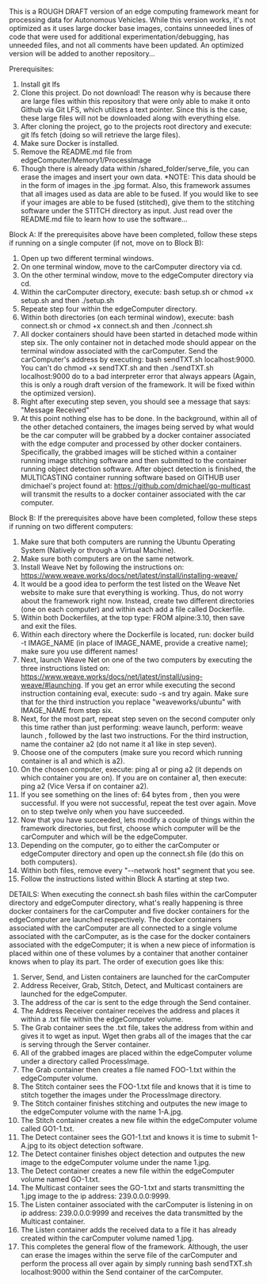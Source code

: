 This is a ROUGH DRAFT version of an edge computing framework meant for processing data for Autonomous Vehicles.
While this version works, it's not optimized as it uses large docker base images, contains unneeded lines of code
that were used for additional experimentation/debugging, has unneeded files, and not all comments have been updated. An optimized version will be added to another repository...


Prerequisites:

1. Install git lfs
2. Clone this project. Do not download! The reason why is because there are large files within this repository that were only able to make it onto Github via Git LFS, which utilizes a text pointer. Since this is the case, these large files will not be downloaded along with everything else.
3. After cloning the project, go to the projects root directory and execute: git lfs fetch (doing so will retrieve the large files).
4. Make sure Docker is installed.
5. Remove the README.md file from edgeComputer/Memory1/ProcessImage
6. Though there is already data within /shared_folder/serve_file, you can erase the images and insert your own data. *NOTE: This data should be in the form of images in the .jpg format. Also, this framework assumes that all images used as data are able to be fused. If you would like to see if your images are able to be fused (stitched), give them to the stitching software under the STITCH directory as input. Just read over the README.md file to learn how to use the software...




Block A:
If the prerequisites above have been completed, follow these steps if running on a single computer (if not, move on to Block B):

1. Open up two different terminal windows.
2. On one terminal window, move to the carComputer directory via cd.
3. On the other terminal window, move to the edgeComputer directory via cd.
4. Within the carComputer directory, execute: bash setup.sh or chmod +x setup.sh and then ./setup.sh
5. Repeate step four within the edgeComputer directory.
6. Within both directories (on each terminal window), execute: bash connect.sh or chmod +x connect.sh and then ./connect.sh
7. All docker containers should have been started in detached mode within step six. The only container not in detached mode should appear on the terminal window associated with the carComputer. Send the carComputer's address by executing:
bash sendTXT.sh localhost:9000. You can't do chmod +x sendTXT.sh and then ./sendTXT.sh localhost:9000 do to a bad interpreter error that always appears (Again, this is only a rough draft version of the framework. It will be fixed within the optimized version).
8. Right after executing step seven, you should see a message that says: "Message Received"
9. At this point nothing else has to be done. In the background, within all of the other detached containers, the images being served by what would be the car computer will be grabbed by a docker container associated with the edge computer and processed by other docker containers. Specifically, the grabbed images will be stiched within a container running image stitching software and then submitted to the container running object detection software. After object detection is finished, the MULTICASTING container running software based on GITHUB user dmichael's project found at: https://github.com/dmichael/go-multicast will transmit the results to a docker container associated with the car computer.




Block B:
If the prerequisites above have been completed, follow these steps if running on two different computers:

1. Make sure that both computers are running the Ubuntu Operating System (Natively or through a Virtual Machine).
2. Make sure both computers are on the same network.
3. Install Weave Net by following the instructions on: https://www.weave.works/docs/net/latest/install/installing-weave/
4. It would be a good idea to perform the test listed on the Weave Net website to make sure that everything is working. Thus, do not worry about the framework right now. Instead, create two different directories (one on each computer) and within each add a file called Dockerfile.
5. Within both Dockerfiles, at the top type: FROM alpine:3.10, then save and exit the files.
6. Within each directory where the Dockerfile is located, run: docker build -t IMAGE_NAME (in place of IMAGE_NAME, provide a creative name); make sure you use different names!
7. Next, launch Weave Net on one of the two computers by executing the three instructions listed on: https://www.weave.works/docs/net/latest/install/using-weave/#launching. If you get an error while executing the second instruction containing eval, execute: sudo -s and try again. Make sure that for the third instruction you replace "weaveworks/ubuntu" with IMAGE_NAME from step six.
8. Next, for the most part, repeat step seven on the second computer only this time rather than just performing: weave launch, perform: weave launch <ip of computer from step seven>, followed by the last two instructions. For the third instruction, name the container a2 (do not name it a1 like in step seven).
9. Choose one of the computers (make sure you record which running container is a1 and which is a2).
10. On the chosen computer, execute: ping a1 or ping a2 (it depends on which container you are on). If you are on container a1, then execute: ping a2 (Vice Versa if on container a2).
11. If you see something on the lines of: 64 bytes from <ip address>, then you were successful. If you were not successful, repeat the test over again. Move on to step twelve only when you have succeeded.
12. Now that you have succeeded, lets modify a couple of things within the framework directories, but first, choose which computer will be the carComputer and which will be the edgeComputer.
13. Depending on the computer, go to either the carComputer or edgeComputer directory and open up the connect.sh file (do this on both computers).
14. Within both files, remove every "--network host" segment that you see.
15. Follow the instructions listed within Block A starting at step two.



DETAILS:
When executing the connect.sh bash files within the carComputer directory and edgeComputer directory, what's really happening is three docker containers for the carComputer and five docker containers for the edgeComputer are launched respectively. The docker containers associated with the carComputer are all connected to a single volume associated with the carComputer, as is the case for the docker containers associated with the edgeComputer; it is when a new piece of information is placed within one of these volumes by a container that another container knows when to play its part. The order of execution goes like this:

1. Server, Send, and Listen containers are launched for the carComputer
2. Address Receiver, Grab, Stitch, Detect, and Multicast containers are launched for the edgeComputer.
3. The address of the car is sent to the edge through the Send container.
4. The Address Receiver container receives the address and places it within a .txt file within the edgeComputer volume.
5. The Grab container sees the .txt file, takes the address from within and gives it to wget as input. Wget then grabs all of the images that the car is serving through the Server container.
6. All of the grabbed images are placed within the edgeComputer volume under a directory called ProcessImage.
7. The Grab container then creates a file named FOO-1.txt within the edgeComputer volume.
8. The Stitch container sees the FOO-1.txt file and knows that it is time to stitch together the images under the ProcessImage directory.
9. The Stitch container finishes stitching and outputes the new image to the edgeComputer volume with the name 1-A.jpg.
10. The Stitch container creates a new file within the edgeComputer volume called GO1-1.txt.
11. The Detect container sees the GO1-1.txt and knows it is time to submit 1-A.jpg to its object detection software.
12. The Detect container finishes object detection and outputes the new image to the edgeComputer volume under the name 1.jpg.
13. The Detect container creates a new file within the edgeComputer volume named GO-1.txt.
14. The Multicast container sees the GO-1.txt and starts transmitting the 1.jpg image to the ip address: 239.0.0.0:9999.
15. The Listen container associated with the carComputer is listening in on ip address: 239.0.0.0:9999 and receives the data transmitted by the Multicast container.
16. The Listen container adds the received data to a file it has already created within the carComputer volume named 1.jpg.
17. This completes the general flow of the framework. Although, the user can erase the images within the serve file of the carComputer and perform the process all over again by simply running bash sendTXT.sh localhost:9000 within the Send container of the carComputer.
